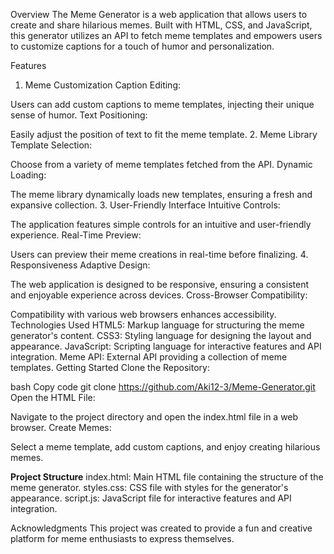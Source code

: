  Overview
The Meme Generator is a web application that allows users to create and share hilarious memes. Built with HTML, CSS, and JavaScript, this generator utilizes an API to fetch meme templates and empowers users to customize captions for a touch of humor and personalization.

Features
1. Meme Customization
Caption Editing:

Users can add custom captions to meme templates, injecting their unique sense of humor.
Text Positioning:

Easily adjust the position of text to fit the meme template.
2. Meme Library
Template Selection:

Choose from a variety of meme templates fetched from the API.
Dynamic Loading:

The meme library dynamically loads new templates, ensuring a fresh and expansive collection.
3. User-Friendly Interface
Intuitive Controls:

The application features simple controls for an intuitive and user-friendly experience.
Real-Time Preview:

Users can preview their meme creations in real-time before finalizing.
4. Responsiveness
Adaptive Design:

The web application is designed to be responsive, ensuring a consistent and enjoyable experience across devices.
Cross-Browser Compatibility:

Compatibility with various web browsers enhances accessibility.
Technologies Used
HTML5: Markup language for structuring the meme generator's content.
CSS3: Styling language for designing the layout and appearance.
JavaScript: Scripting language for interactive features and API integration.
Meme API: External API providing a collection of meme templates.
Getting Started
Clone the Repository:

bash
Copy code
git clone https://github.com/Aki12-3/Meme-Generator.git
Open the HTML File:

Navigate to the project directory and open the index.html file in a web browser.
Create Memes:

Select a meme template, add custom captions, and enjoy creating hilarious memes.


**Project Structure**
index.html: Main HTML file containing the structure of the meme generator.
styles.css: CSS file with styles for the generator's appearance.
script.js: JavaScript file for interactive features and API integration.
 
 
Acknowledgments
This project was created to provide a fun and creative platform for meme enthusiasts to express themselves.
 



